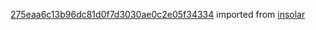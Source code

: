 [275eaa6c13b96dc81d0f7d3030ae0c2e05f34334](https://github.com/insolar/insolar/commit/275eaa6c13b96dc81d0f7d3030ae0c2e05f34334) imported from [insolar](https://github.com/insolar/insolar)
